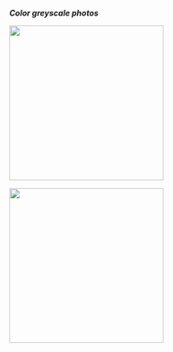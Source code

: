  ***Color greyscale photos***
 
 <img height="275" src="https://i.imgur.com/RQL73mg.png"></code>
 
  <img height="275" src="https://i.imgur.com/BQ32a3J.gif"></code>
